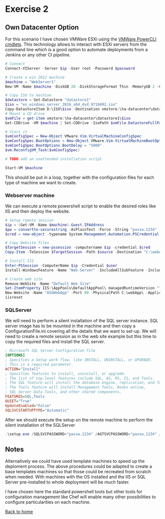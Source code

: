 # Exercise 2

## Own Datacenter Option

For this scenario I have chosen VMWare ESXi using the [VMWare PowerCLI cmdlets](https://www.vmware.com/support/developer/PowerCLI/). This technology allows to interact with ESXi servers from the command line which is a good option to automate deployments from a Jenkins or any other CI pipeline.

```powershell
# Connect
Connect-VIServer -Server $ip -User root -Password $password

# Create a win 2012 machine
$machine = "WebServer1"
New-VM -Name $machine -DiskGB 20 -DiskStorageFormat Thin -MemoryGB 2 -CD -GuestId windows9Server64Guest -NumCpu 2

# Copy ISO to machine
$datastore = Get-Datastore "datastore1"
$iso = "en_windows_server_2016_x64_dvd_9718492.iso"
Copy-DatastoreItem D:\ISO\$iso -Destination vmstore:\ha-datacenter\datastore1\$iso
# Mount a CD drive
$vmFile = get-item vmstore:\ha-datacenter\datastore1\$iso
Get-CDDrive -VM $machine | Set-CDDrive -IsoPath $vmFile.DatastoreFullPath –StartConnected $True -Confirm:$False

# Start it
$vmConfigSpec = New-Object VMware.Vim.VirtualMachineConfigSpec
$vmConfigSpec.BootOptions = New-Object VMware.Vim.VirtualMachineBootOptions
$vmConfigSpec.BootOptions.BootDelay = "5000"
$vm.ReconfigVM_Task($vmConfigSpec)

# TODO add an unattended installation script

Start-VM $machine

```

This should be put in a loop, together with the configuration files for each type of machine we want to create.

### Webserver machine

We can execute a remote powershell script to enable the desired roles like IIS and then deploy the website.

```powershell
# Setup remote session
$ip = (Get-VM -Name $machine).Guest.IPAddress
$pw = convertto-securestring -AsPlainText -Force -String "passw.1234"
$cred = new-object -typename System.Management.Automation.PSCredential -argumentlist "Administrator",$pw

# Copy Website files
$TargetSession = new-pssession -computername $ip -credential $cred
Copy-Item -ToSession $TargetSession -Path $source -Destination "C:\webApp\" -Recurse

# Install IIS
Enter-PSSession -ComputerName $ip -Credential $user
Install-WindowsFeature -Name "Web-Server" -IncludeAllSubFeature -IncludeManagementTools

# Create web site
Remove-WebSite -Name "Default Web Site"
Set-ItemProperty IIS:\AppPools\DefaultAppPool\ managedRuntimeVersion ""
New-Website -Name "ASGWebApp" -Port 80 -PhysicalPath C:\webApp\ -ApplicationPool DefaultAppPool
iisreset
```

### SQLServer

We will need to perform a silent installation of the SQL server instance. SQL server image has to be mounted in the machine and then copy a ConfigurationFile.ini covering all the details that we want to set-up. We will need to create a remote session as in the web site example but this time to copy the required files and install the SQL server.

```ini
; Microsoft SQL Server Configuration file  
[OPTIONS]  
; Specifies a Setup work flow, like INSTALL, UNINSTALL, or UPGRADE.   
; This is a required parameter.   
ACTION="Install"  
; Specifies features to install, uninstall, or upgrade.   
; The list of top-level features include SQL, AS, RS, IS, and Tools.   
; The SQL feature will install the database engine, replication, and full-text.   
; The Tools feature will install Management Tools, Books online,   
; SQL Server Data Tools, and other shared components.   
FEATURES=SQL,Tools
QUIET="True"
UpdateEnabled="False"
SQLSVCSTARTUPTYPE="Automatic"
```

After we should execute the setup on the remote machine to perform the silent installation of the SQLServer

```powershell
.\setup.exe /SQLSVCPASSWORD="passw.1234" /AGTSVCPASSWORD="passw.1234" /ASSVCPASSWORD="passw.1234" /ISSVCPASSWORD="passw.1234" /RSSVCPASSWORD="passw.1234" /IACCEPTSQLSERVERLICENSETERMS /ConfigurationFile=ConfigurationFile.ini
```

## Notes

Alternatively we could have used template machines to speed up the deploment process. The above procedures could be adapted to create a base templates machines so that those could be recreated from scratch when needed. With machines with the OS installed and the IIS or SQL Server pre-installed to whole deployment will be much faster.

I have chosen here the standard powershell tools but other tools for configuration management like Chef will enable many other possibilities to configure particularities on each machine.

[Back to home](README.md)